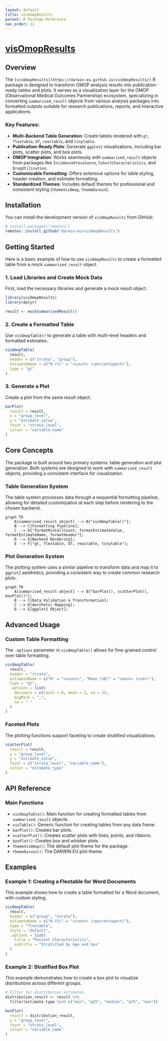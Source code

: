 ```yaml
---
layout: default
title: visOmopResults
parent: R Package Reference
nav_order: 11
---
```


# [visOmopResults](https://darwin-eu.github.io/visOmopResults/)

## Overview

The `[visOmopResults](https://darwin-eu.github.io/visOmopResults/)` R package is designed to transform OMOP analysis results into publication-ready tables and plots. It serves as a visualization layer for the OMOP (Observational Medical Outcomes Partnership) ecosystem, specializing in converting `summarised_result` objects from various analysis packages into formatted outputs suitable for research publications, reports, and interactive applications.

### Key Features:
- **Multi-Backend Table Generation**: Create tables rendered with `gt`, `flextable`, `DT`, `reactable`, and `tinytable`.
- **Publication-Ready Plots**: Generate `ggplot2` visualizations, including bar plots, scatter plots, and box plots.
- **OMOP Integration**: Works seamlessly with `summarised_result` objects from packages like `IncidencePrevalence`, `CohortCharacteristics`, and `DrugUtilisation`.
- **Customizable Formatting**: Offers extensive options for table styling, header creation, and estimate formatting.
- **Standardized Themes**: Includes default themes for professional and consistent styling (`themeVisOmop`, `themeDarwin`).

## Installation

You can install the development version of `visOmopResults` from GitHub:
```r
# install.packages("remotes")
remotes::install_github("darwin-eu/visOmopResults")
```

## Getting Started

Here is a basic example of how to use `visOmopResults` to create a formatted table from a mock `summarised_result` object.

### 1. Load Libraries and Create Mock Data
First, load the necessary libraries and generate a mock result object.
```r
library(visOmopResults)
library(dplyr)

result <- mockSummarisedResult()
```

### 2. Create a Formatted Table
Use `visOmopTable()` to generate a table with multi-level headers and formatted estimates.
```r
visOmopTable(
  result,
  header = c("strata", "group"),
  estimateName = c("N (%)" = "<count> (<percentage>%)"),
  type = "gt"
)
```

### 3. Generate a Plot
Create a plot from the same result object.
```r
barPlot(
  result = result,
  x = "group_level",
  y = "estimate_value",
  facet = "strata_level",
  colour = "variable_name"
)
```

## Core Concepts

The package is built around two primary systems: table generation and plot generation. Both systems are designed to work with `summarised_result` objects, providing a consistent interface for visualization.

### Table Generation System

The table system processes data through a sequential formatting pipeline, allowing for detailed customization at each step before rendering to the chosen backend.

```mermaid
graph TD
    A[summarised_result object] --> B{"visOmopTable()"};
    B --> C[Formatting Pipeline];
    C --> D{"formatMinCellCount, formatEstimateValue, formatEstimateName, formatHeader"};
    D --> E[Backend Rendering];
    E --> F["gt, flextable, DT, reactable, tinytable"];
```

### Plot Generation System

The plotting system uses a similar pipeline to transform data and map it to `ggplot2` aesthetics, providing a consistent way to create common research plots.

```mermaid
graph TD
    A[summarised_result object] --> B{"barPlot(), scatterPlot(), boxPlot()"};
    B --> C[Data Validation & Transformation];
    C --> D[Aesthetic Mapping];
    D --> E[ggplot2 Object];
```

## Advanced Usage

### Custom Table Formatting
The `.options` parameter in `visOmopTable()` allows for fine-grained control over table formatting.

```r
visOmopTable(
  result,
  header = "strata",
  estimateName = c("N" = "<count>", "Mean (SD)" = "<mean> (<sd>)"),
  type = "gt",
  .options = list(
    decimals = c(count = 0, mean = 2, sd = 2),
    bigMark = ",",
    na = "-"
  )
)
```

### Faceted Plots
The plotting functions support faceting to create stratified visualizations.

```r
scatterPlot(
  result = result,
  x = "group_level",
  y = "estimate_value",
  facet = c("strata_level", "variable_name"),
  colour = "estimate_type"
)
```

## API Reference

### Main Functions
- `visOmopTable()`: Main function for creating formatted tables from `summarised_result` objects.
- `visTable()`: Generic function for creating tables from any data frame.
- `barPlot()`: Creates bar plots.
- `scatterPlot()`: Creates scatter plots with lines, points, and ribbons.
- `boxPlot()`: Creates box and whisker plots.
- `themeVisOmop()`: The default plot theme for the package.
- `themeDarwin()`: The DARWIN EU plot theme.

## Examples

### Example 1: Creating a Flextable for Word Documents
This example shows how to create a table formatted for a Word document, with custom styling.

```r
visOmopTable(
  result,
  header = c("group", "strata"),
  estimateName = c("N (%)" = "<count> (<percentage>%)"),
  type = "flextable",
  style = "default",
  .options = list(
    title = "Patient Characteristics",
    subtitle = "Stratified by Age and Sex"
  )
)
```

### Example 2: Stratified Box Plot
This example demonstrates how to create a box plot to visualize distributions across different groups.

```r
# Filter for distribution estimates
distribution_result <- result %>%
  filter(estimate_type %in% c("min", "q25", "median", "q75", "max"))

boxPlot(
  result = distribution_result,
  x = "group_level",
  facet = "strata_level",
  colour = "variable_name"
)
```
